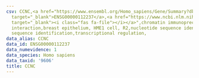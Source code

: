 ```yaml
---
csv: CCNC,<a href="https://www.ensembl.org/Homo_sapiens/Gene/Summary?db=core;g=ENSG00000112237"
  target="_blank">ENSG00000112237</a>,<a href="https://www.ncbi.nlm.nih.gov/pubmed/22863008"
  target="_blank"><i class="fas fa-file"></i></a>",chromatin immunoprecipitation assay,direct
  interaction,breast epithelium, HME1 cell, R2,nucleotide sequence identification,nucleotide
  sequence identification,transcriptional regulation,
data_alias: CCNC
data_id: ENSG00000112237
data_numevidence: 1
data_species: Homo sapiens
data_taxid: '9606'
title: CCNC
---
```

